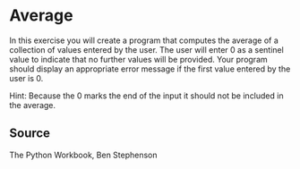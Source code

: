 # Average

In this exercise you will create a program that computes the average of a collection of values entered by the user. The user will enter 0 as a sentinel value to indicate that no further values will be provided. Your program should display an appropriate error message if the first value entered by the user is 0.

Hint: Because the 0 marks the end of the input it should not be included in the average.

## Source

The Python Workbook, Ben Stephenson